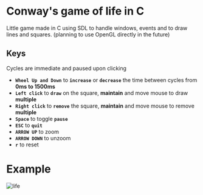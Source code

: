 # Conway's game of life in C
Little game made in C using SDL to handle windows, events and to draw lines and squares. (planning to use OpenGL directly in the future)

## **Keys**
Cycles are immediate and paused upon clicking
* **`Wheel Up and Down`** to **`increase`** or **`decrease`** the time between cycles from **0ms to 1500ms**
* **`Left click`** to **`draw`** on the square, **maintain** and move mouse to draw **multiple**
* **`Right click`** to **`remove`** the square, **maintain** and move mouse to remove **multiple**
* **`Space`** to toggle **`pause`**
* **`ESC`** to **`quit`**
* **`ARROW UP`** to zoom
* **`ARROW DOWN`** to unzoom
* **`r`** to reset

# Example
![life](https://github.com/ChichiMsdk/game-of-life2/assets/111235918/3aa50752-9769-4847-86af-a8da3755bbb7)
